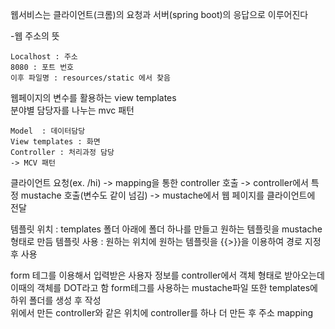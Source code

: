 웹서비스는 클라이언트(크롬)의 요청과 서버(spring boot)의 응답으로 이루어진다  
  
-웹 주소의 뜻
```
Localhost : 주소  
8080 : 포트 번호  
이후 파일명 : resources/static 에서 찾음  
```

  
웹페이지의 변수를 활용하는 view templates  
분야별 담당자를 나누는 mvc 패턴  
```
Model  : 데이터담당  
View templates : 화면  
Controller : 처리과정 담당  
-> MCV 패턴  
```  
  
클라이언트 요청(ex. /hi) -> mapping을 통한 controller 호출 -> controller에서 특정 mustache 호출(변수도 같이 넘김) -> mustache에서 웹 페이지를 클라이언트에 전달  

템플릿 위치 : templates 폴더 아래에 폴더 하나를 만들고 원하는 템플릿을 mustache 형태로 만듬
템플릿 사용 : 원하는 위치에 원하는 템플릿을 {{>}}을 이용하여 경로 지정 후 사용

form 테그를 이용해서 입력받은 사용자 정보를 controller에서 객체 형태로 받아오는데 이때의 객체를 DOT라고 함
form테그를 사용하는 mustache파일 또한 templates에 하위 폴더를 생성 후 작성   
위에서 만든 controller와 같은 위치에 controller를 하나 더 만든 후 주소 mapping
